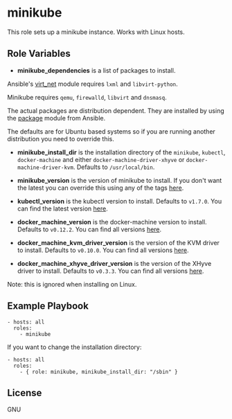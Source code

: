 minikube
========

This role sets up a minikube instance. Works with Linux hosts.

Role Variables
--------------

  * **minikube\_dependencies** is a list of packages to install.

Ansible's [virt\_net](http://docs.ansible.com/ansible/virt_net_module.html) module requires `lxml` and `libvirt-python`.

Minikube requires `qemu`, `firewalld`, `libvirt` and `dnsmasq`.

The actual packages are distribution dependent. They are installed by using the [package](http://docs.ansible.com/ansible/package_module.html) module from Ansible.

The defaults are for Ubuntu based systems so if you are running another distribution you need to override this.

  * **minikube\_install\_dir** is the installation directory of the `minikube`, `kubectl`, `docker-machine` and either `docker-machine-driver-xhyve` or `docker-machine-driver-kvm`. Defaults to `/usr/local/bin`.

  * **minikube\_version** is the version of minikube to install. If you don't want the latest you can override this using any of the tags [here](https://github.com/kubernetes/minikube/releases).

  * **kubectl\_version** is the kubectl version to install. Defaults to `v1.7.0`. You can find the latest version [here](https://storage.googleapis.com/kubernetes-release/release/stable.txt).

  * **docker\_machine\_version** is the docker-machine version to install. Defaults to `v0.12.2`. You can find all versions [here](https://github.com/docker/machine/releases).

  * **docker_machine_kvm_driver_version** is the version of the KVM driver to install. Defaults to `v0.10.0`. You can find all versions [here](https://github.com/dhiltgen/docker-machine-kvm/releases).


  * **docker_machine_xhyve_driver_version** is the version of the XHyve driver to install. Defaults to `v0.3.3`. You can find all versions [here](https://github.com/zchee/docker-machine-driver-xhyve/releases).

Note: this is ignored when installing on Linux.

Example Playbook
----------------

    - hosts: all
      roles:
        - minikube

If you want to change the installation directory:

    - hosts: all
      roles:
        - { role: minikube, minikube_install_dir: "/sbin" }

License
-------
GNU
